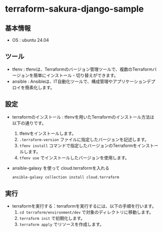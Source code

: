 # terraform-sakura-django-sample

## 基本情報

- OS : ubuntu 24.04

## ツール
- tfenv : tfenvは、Terraformのバージョン管理ツールで、複数のTerraformバージョンを簡単にインストール・切り替えができます。
- ansible : Ansibleは、IT自動化ツールで、構成管理やアプリケーションデプロイを簡素化します。

## 設定
- terraformのインストール : tfenvを用いたTerraformのインストール方法は以下の通りです。
  1. tfenvをインストールします。
  2. `.terraform-version` ファイルに指定したバージョンを記述します。
  3. `tfenv install` コマンドで指定したバージョンのTerraformをインストールします。
  4. `tfenv use` でインストールしたバージョンを使用します。

- ansible-galaxy を使って cloud.terraformを入れる
  ```bash
  ansible-galaxy collection install cloud.terraform
  ```

## 実行
- terraformを実行する：terraformを実行するには、以下の手順を行います。
  1. `cd terraform/environment/dev` で対象のディレクトリに移動します。
  2. `terraform init` で初期化します。
  3. `terraform apply` でリソースを作成します。